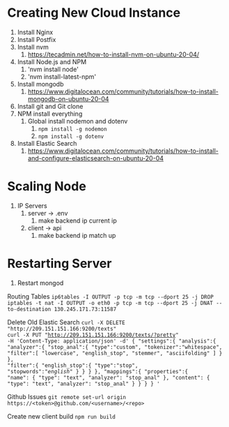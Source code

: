 # Creating New Cloud Instance
1. Install Nginx
2. Install Postfix
3. Install nvm 
   1. https://tecadmin.net/how-to-install-nvm-on-ubuntu-20-04/
4. Install Node.js and NPM
   1. 'nvm install node'
   2. 'nvm install-latest-npm'
5. Install mongodb
   1. https://www.digitalocean.com/community/tutorials/how-to-install-mongodb-on-ubuntu-20-04
6. Install git and Git clone 
7. NPM install everything
   1. Global install nodemon and dotenv
      1. `npm install -g nodemon`
      2. `npm install -g dotenv`
8. Install Elastic Search
   1. https://www.digitalocean.com/community/tutorials/how-to-install-and-configure-elasticsearch-on-ubuntu-20-04

# Scaling Node
1. IP Servers
   1. server -> .env
      1. make backend ip current ip
   2. client -> api
      1. make backend ip match up
# Restarting Server
1. Restart mongod

Routing Tables
`ip6tables -I OUTPUT -p tcp -m tcp --dport 25 -j DROP`
`iptables -t nat -I OUTPUT -o eth0 -p tcp -m tcp --dport 25 -j DNAT --to-destination 130.245.171.73:11587`

Delete Old Elastic Search
`curl -X DELETE "http://209.151.151.166:9200/texts"`
<code>
curl -X PUT "http://209.151.151.166:9200/texts/?pretty" -H 'Content-Type: application/json' -d'
{
   "settings":{
      "analysis":{
         "analyzer":{
            "stop_anal":{
               "type":"custom",
               "tokenizer":"whitespace",
               "filter":[
                  "lowercase",
                  "english_stop",
                  "stemmer",
                  "asciifolding"
               ]
            }
         },
         "filter":{
            "english_stop":{
               "type":"stop",
               "stopwords":"_english_"
            }
         }
      }
   },
   "mappings":{
     "properties":{
       "name": {
         "type": "text",
         "analyzer": "stop_anal"
       },
       "content": {
         "type": "text",
         "analyzer": "stop_anal"
       }
     }
   }
 }
'
</code>

Github Issues
`git remote set-url origin https://<token>@github.com/<username>/<repo>`

Create new client build
`npm run build`